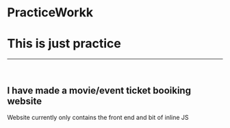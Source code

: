 # PracticeWorkk
<h1>This is just practice</h1> <hr>
<br>
<h2>I have made a movie/event ticket booiking website</h2>
<p>Website currently only contains the front end and bit of inline JS</p>

